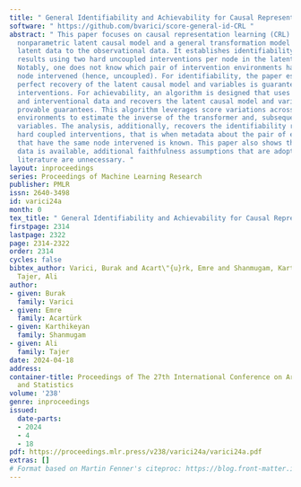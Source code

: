 ```yaml
---
title: " General Identifiability and Achievability for Causal Representation Learning "
software: " https://github.com/bvarici/score-general-id-CRL "
abstract: " This paper focuses on causal representation learning (CRL) under a general
  nonparametric latent causal model and a general transformation model that maps the
  latent data to the observational data. It establishes identifiability and achievability
  results using two hard uncoupled interventions per node in the latent causal graph.
  Notably, one does not know which pair of intervention environments have the same
  node intervened (hence, uncoupled). For identifiability, the paper establishes that
  perfect recovery of the latent causal model and variables is guaranteed under uncoupled
  interventions. For achievability, an algorithm is designed that uses observational
  and interventional data and recovers the latent causal model and variables with
  provable guarantees. This algorithm leverages score variations across different
  environments to estimate the inverse of the transformer and, subsequently, the latent
  variables. The analysis, additionally, recovers the identifiability result for two
  hard coupled interventions, that is when metadata about the pair of environments
  that have the same node intervened is known. This paper also shows that when observational
  data is available, additional faithfulness assumptions that are adopted by the existing
  literature are unnecessary. "
layout: inproceedings
series: Proceedings of Machine Learning Research
publisher: PMLR
issn: 2640-3498
id: varici24a
month: 0
tex_title: " General Identifiability and Achievability for Causal Representation Learning "
firstpage: 2314
lastpage: 2322
page: 2314-2322
order: 2314
cycles: false
bibtex_author: Varici, Burak and Acart\"{u}rk, Emre and Shanmugam, Karthikeyan and
  Tajer, Ali
author:
- given: Burak
  family: Varici
- given: Emre
  family: Acartürk
- given: Karthikeyan
  family: Shanmugam
- given: Ali
  family: Tajer
date: 2024-04-18
address:
container-title: Proceedings of The 27th International Conference on Artificial Intelligence
  and Statistics
volume: '238'
genre: inproceedings
issued:
  date-parts:
  - 2024
  - 4
  - 18
pdf: https://proceedings.mlr.press/v238/varici24a/varici24a.pdf
extras: []
# Format based on Martin Fenner's citeproc: https://blog.front-matter.io/posts/citeproc-yaml-for-bibliographies/
---
```

